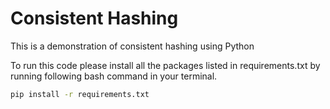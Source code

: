 Consistent Hashing
===

This is a demonstration of consistent hashing using Python

To run this code please install all the packages listed in requirements.txt by running following bash command in your terminal.

```bash
pip install -r requirements.txt
```
